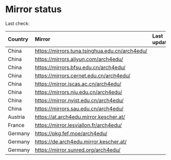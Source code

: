 <script src="./time.js"></script>
# Mirror status
Last check: <script type="text/javascript">localize(1707074081.1746507);</script>

|Country|Mirror|Last update|
|:------|:-----|:----------|
|China|https://mirrors.tuna.tsinghua.edu.cn/arch4edu/|<script type="text/javascript">localize(1707028220);</script>|
|China|https://mirrors.aliyun.com/arch4edu/|<script type="text/javascript">localize(1707028220);</script>|
|China|https://mirrors.bfsu.edu.cn/arch4edu/|<script type="text/javascript">localize(1707028220);</script>|
|China|https://mirrors.cernet.edu.cn/arch4edu/|<script type="text/javascript">localize(1707028220);</script>|
|China|https://mirror.iscas.ac.cn/arch4edu/|<script type="text/javascript">localize(1707028220);</script>|
|China|https://mirrors.nju.edu.cn/arch4edu/|<script type="text/javascript">localize(1706985098);</script>|
|China|https://mirror.nyist.edu.cn/arch4edu/|<script type="text/javascript">localize(1707028220);</script>|
|China|https://mirrors.sau.edu.cn/arch4edu/|<script type="text/javascript">localize(1707028220);</script>|
|Austria|https://at.arch4edu.mirror.kescher.at/|<script type="text/javascript">localize(1707028220);</script>|
|France|https://mirror.lesviallon.fr/arch4edu/|<script type="text/javascript">localize(1707028220);</script>|
|Germany|https://pkg.fef.moe/arch4edu/|<script type="text/javascript">localize(1707028220);</script>|
|Germany|https://de.arch4edu.mirror.kescher.at/|<script type="text/javascript">localize(1707028220);</script>|
|Germany|https://mirror.sunred.org/arch4edu/|<script type="text/javascript">localize(1707028220);</script>|

<script src="./tablefilter/tablefilter.js"></script>
<script src="./table.js"></script>